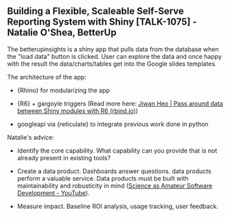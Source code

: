 ## Building a Flexible, Scaleable Self-Serve Reporting System with Shiny [TALK-1075] - Natalie O'Shea, BetterUp

The betterupinsights is a shiny app that pulls data from the database when the "load data" button is clicked. User can explore the data and once happy with the result the data/charts/tables get into the Google slides templates.

The architecture of the app:

-   {Rhino} for modularizing the app

-   {R6} + gargoyle triggers (Read more here: [Jiwan Heo \| Pass around data between Shiny modules with R6 (rbind.io)](https://jiwanheo.rbind.io/post/2022-02-06-pass-around-data-between-shiny-modules-with-r6/#:~:text=To%20use%20R6%20in%20your,it%20updates%20r6%27s%20name%20field.))

-   googleapi via {reticulate} to integrate previous work done in python

Natalie's advice:

-   Identify the core capability. What capability can you provide that is not already present in existing tools?

-   Create a data product. Dashboards answer questions. data products perform a valuable service. Data products must be built with maintainability and robusticity in mind ([Science as Amateur Software Development - YouTube](https://www.youtube.com/watch?v=zwRdO9_GGhY)).

-   Measure impact. Baseline ROI analysis, usage tracking, user feedback.
